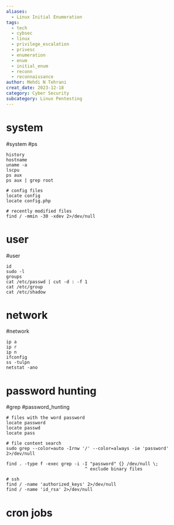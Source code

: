```yaml
---
aliases:
  - Linux Initial Enumeration
tags:
  - tech
  - cybsec
  - linux
  - privilege_escalation
  - privesc
  - enumeration
  - enum
  - initial_enum
  - reconn
  - reconnaissance
author: Mehdi N Tehrani
creat_date: 2023-12-18
category: Cyber Security
subcategory: Linux Pentesting
---
```


# system
#system #ps
```
history
hostname
uname -a
lscpu
ps aux
ps aux | grep root

# config files
locate config
locate config.php

# recently modified files
find / -mmin -30 -xdev 2>/dev/null
```

# user
#user 
```
id
sudo -l
groups
cat /etc/passwd | cut -d : -f 1
cat /etc/group
cat /etc/shadow
```

# network
#network 
```
ip a
ip r
ip n
ifconfig
ss -tulpn
netstat -ano
```

# password hunting
#grep #password_hunting
```
# files with the word password
locate password
locate passwd
locate pass

# file content search
sudo grep --color=auto -Irnw '/' --color=always -ie 'password' 2>/dev/null

find . -type f -exec grep -i -I "password" {} /dev/null \;
                              ^ exclude binary files

# ssh
find / -name 'authorized_keys' 2>/dev/null
find / -name 'id_rsa' 2>/dev/null
```

# cron jobs
